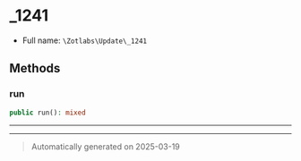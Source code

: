 
# _1241





* Full name: `\Zotlabs\Update\_1241`




## Methods


### run



```php
public run(): mixed
```












***


***
> Automatically generated on 2025-03-19
